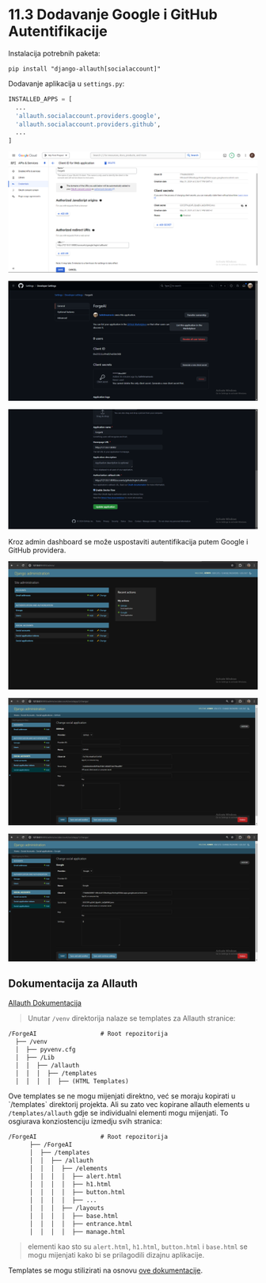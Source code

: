 # 11.3 Dodavanje Google i GitHub Autentifikacije

Instalacija potrebnih paketa:
```shell
pip install "django-allauth[socialaccount]"
```

Dodavanje aplikacija u `settings.py`:
```python
INSTALLED_APPS = [
  ...
  'allauth.socialaccount.providers.google',
  'allauth.socialaccount.providers.github',
  ...
]
```

![](../../images/Auth/1.png)

![](../../images/Auth/2.png)

![](../../images/Auth/3.png)

Kroz admin dashboard se može uspostaviti autentifikacija putem Google i GitHub providera.

![](../../images/Auth/4.png)

![](../../images/Auth/5.png)

![](../../images/Auth/6.png)

## Dokumentacija za Allauth

[Allauth Dokumentacija](https://docs.allauth.org/en/dev/socialaccount/index.html)

> Unutar `/venv` direktorija nalaze se templates za Allauth stranice:
```
/ForgeAI                  # Root repozitorija
  ├── /venv
  │  ├── pyvenv.cfg
  │  ├── /Lib
  │  │  ├── /allauth
  │  │  │  ├── /templates
  │  │  │  │  ├── (HTML Templates)
```
<warning>
    Ove templates se ne mogu mijenjati direktno, već se moraju kopirati u `/templates` direktorij projekta.
</warning>
<note>
    Ali su zato vec kopirane allauth elements u <code>/templates/allauth</code> gdje se individualni elementi mogu mijenjati.
    To osgiurava konziostenciju izmedju svih stranica:
</note>

```
/ForgeAI                  # Root repozitorija
      ├── /ForgeAI 
      │  ├── /templates
      │  │  ├── /allauth
      │  │  │  ├── /elements
      │  │  │  │  ├── alert.html
      │  │  │  │  ├── h1.html
      │  │  │  │  ├── button.html
      │  │  │  │  ├── ...
      │  │  │  ├── /layouts
      │  │  │  │  ├── base.html
      │  │  │  │  ├── entrance.html
      │  │  │  │  ├── manage.html
```

>elementi kao sto su `alert.html`, `h1.html`, `button.html` i `base.html` se mogu mijenjati kako bi se prilagodili dizajnu aplikacije.

Templates se mogu stilizirati na osnovu [ove dokumentacije](https://docs.allauth.org/en/latest/common/templates.html).

